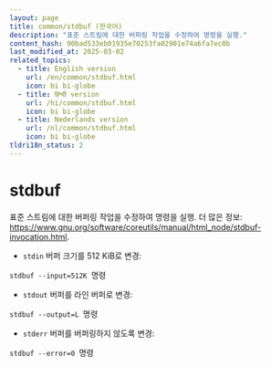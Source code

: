 ```yaml
---
layout: page
title: common/stdbuf (한국어)
description: "표준 스트림에 대한 버퍼링 작업을 수정하여 명령을 실행."
content_hash: 90bad533eb01935e70253fa02901e74a6fa7ec0b
last_modified_at: 2025-03-02
related_topics:
  - title: English version
    url: /en/common/stdbuf.html
    icon: bi bi-globe
  - title: हिन्दी version
    url: /hi/common/stdbuf.html
    icon: bi bi-globe
  - title: Nederlands version
    url: /nl/common/stdbuf.html
    icon: bi bi-globe
tldri18n_status: 2
---
```

# stdbuf

표준 스트림에 대한 버퍼링 작업을 수정하여 명령을 실행.
더 많은 정보: <https://www.gnu.org/software/coreutils/manual/html_node/stdbuf-invocation.html>.

- `stdin` 버퍼 크기를 512 KiB로 변경:

`stdbuf --input=512K `<span class="tldr-var badge badge-pill bg-dark-lm bg-white-dm text-white-lm text-dark-dm font-weight-bold">명령</span>

- `stdout` 버퍼를 라인 버퍼로 변경:

`stdbuf --output=L `<span class="tldr-var badge badge-pill bg-dark-lm bg-white-dm text-white-lm text-dark-dm font-weight-bold">명령</span>

- `stderr` 버퍼를 버퍼링하지 않도록 변경:

`stdbuf --error=0 `<span class="tldr-var badge badge-pill bg-dark-lm bg-white-dm text-white-lm text-dark-dm font-weight-bold">명령</span>
